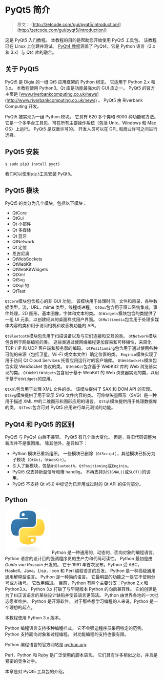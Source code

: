 # PyQt5 简介

> 原文： [http://zetcode.com/gui/pyqt5/introduction/](http://zetcode.com/gui/pyqt5/introduction/)

这是 PyQt5 入门教程。 本教程的目的是帮助您开始使用 PyQt5 工具包。 该教程已在 Linux 上创建并测试。 [PyQt4 教程](http://zetcode.com/gui/pyqt4/)涵盖了 PyQt4，它是 Python 语言（2.x 和 3.x）与 Qt4 库的融合。

## 关于 PyQt5

PyQt5 是 Digia 的一组 Qt5 应用框架的 Python 绑定。 它适用于 Python 2.x 和 3.x。 本教程使用 Python3。Qt 库是功能最强大的 GUI 库之一。 PyQt5 的官方主页是 [www.riverbankcomputing.co.uk/news](http://www.riverbankcomputing.co.uk/news) 。 PyQt5 由 Riverbank Computing 开发。

PyQt5 被实现为一组 Python 模块。 它具有 620 多个类和 6000 种功能和方法。 它是一个多平台工具包，可在所有主要操作系统（包括 Unix，Windows 和 Mac OS）上运行。 PyQt5 是双重许可的。 开发人员可以在 GPL 和商业许可之间进行选择。

## PyQt5 安装

```
$ sudo pip3 install pyqt5

```

我们可以使用`pip3`工具安装 PyQt5。

## PyQt5 模块

PyQt5 的类分为几个模块，包括以下模块：

*   QtCore
*   QtGui
*   Qt 小部件
*   Qt 多媒体
*   Qt 蓝牙
*   QtNetwork
*   Qt 定位
*   恩吉尼奥
*   QtWebSockets
*   QtWebKit
*   QtWebKitWidgets
*   QtXml
*   QtSvg
*   QtSql 的
*   QtTest

`QtCore`模块包含核心的非 GUI 功能。 该模块用于处理时间，文件和目录，各种数据类型，流，URL，mime 类型，线程或进程。 `QtGui`包含用于窗口系统集成，事件处理，2D 图形，基本图像，字体和文本的类。 `QtWidgets`模块包含的类提供了一组 UI 元素，以创建经典的桌面样式用户界面。 `QtMultimedia`包含用于处理多媒体内容的类和用于访问相机和收音机功能的 API。

`QtBluetooth`模块包含用于扫描设备以及与它们连接和交互的类。 `QtNetwork`模块包含用于网络编程的类。 这些类通过使网络编程更加容易和可移植性，来简化 TCP / IP 和 UDP 客户端和服务器的编码。 `QtPositioning`包含用于通过使用各种可能的来源（包括卫星，Wi-Fi 或文本文件）确定位置的类。 `Enginio`模块实现了用于访问 Qt Cloud Services 托管应用运行时的客户端库。 `QtWebSockets`模块包含实现 WebSocket 协议的类。 `QtWebKit`包含基于 WebKit2 库的 Web 浏览器实现的类。 `QtWebKitWidgets`包含用于基于 WebKit1 的 Web 浏览器实现的类，以用于基于`QtWidgets`的应用。

`QtXml`包含用于处理 XML 文件的类。 该模块提供了 SAX 和 DOM API 的实现。 `QtSvg`模块提供了用于显示 SVG 文件内容的类。 可伸缩矢量图形（SVG）是一种用于描述 XML 中的二维图形和图形应用的语言。 `QtSql`模块提供用于处理数据库的类。 `QtTest`包含可对 PyQt5 应用进行单元测试的功能。

## PyQt4 和 PyQt5 的区别

PyQt5 与 PyQt4 向后不兼容。 PyQt5 有几个重大变化。 但是，将旧代码调整为新库并不是很困难。 除其他外，差异如下：

*   Python 模块已重新组织。 一些模块已删除（`QtScript`），其他模块已拆分为子模块（`QtGui`，`QtWebKit`）。
*   引入了新模块，包括`QtBluetooth`，`QtPositioning`或`Enginio`。
*   PyQt5 仅支持新型信号和槽 handlig。 不再支持对`SIGNAL()`或`SLOT()`的调用。
*   PyQt5 不支持 Qt v5.0 中标记为已弃用或过时的 Qt API 的任何部分。

## Python

![python logo](img/bcc161b3a545fd24eb44bc8a4bb5d41d.jpg) Python 是一种通用的，动态的，面向对象的编程语言。 Python 语言的设计目的强调程序员的生产力和代码可读性。 Python 最初是由 _Guido van Rossum_ 开发的。 它于 1991 年首次发布。Python 受 ABC，Haskell，Java，Lisp，Icon 和 Perl 编程语言的启发。 Python 是一种高级通用通用解释型语言。 Python 是一种简约语言。 它最明显的功能之一是它不使用分号或方括号。 它改用缩进。 目前，Python 有两个主要分支：Python 2.x 和 Python3.x。 Python 3.x 打破了与早期版本 Python 的向后兼容性。 它的创建是为了纠正该语言的某些设计缺陷并使该语言更简洁。 Python 由世界各地的一大批志愿者维护。 Python 是开源软件。 对于那些想学习编程的人来说，Python 是一个理想的起点。

本教程使用 Python 3.x 版本。

Python 编程语言支持多种编程样式。 它不会强迫程序员采用特定的范例。 Python 支持面向对象和过程编程。 对功能编程的支持也很有限。

Python 编程语言的官方网站是 [python.org](http://python.org)

Perl，Python 和 Ruby 是广泛使用的脚本语言。 它们具有许多相似之处，并且是紧密的竞争对手。

本章是对 PyQt5 工具包的介绍。